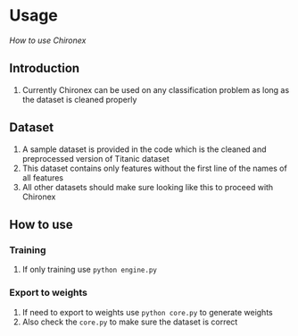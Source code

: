 # Usage
*How to use Chironex*

## Introduction
1. Currently Chironex can be used on any classification problem as long as the dataset is cleaned properly

## Dataset
1. A sample dataset is provided in the code which is the cleaned and preprocessed version of Titanic dataset
2. This dataset contains only features without the first line of the names of all features
3. All other datasets should make sure looking like this to proceed with Chironex

## How to use
### Training
1. If only training use `python engine.py`

### Export to weights
1. If need to export to weights use `python core.py` to generate weights
2. Also check the `core.py` to make sure the dataset is correct